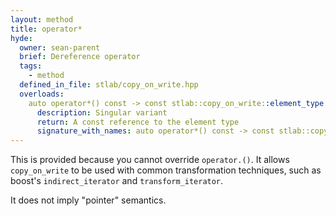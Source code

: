 ```yaml
---
layout: method
title: operator*
hyde:
  owner: sean-parent
  brief: Dereference operator
  tags:
    - method
  defined_in_file: stlab/copy_on_write.hpp
  overloads:
    auto operator*() const -> const stlab::copy_on_write::element_type &:
      description: Singular variant
      return: A const reference to the element type
      signature_with_names: auto operator*() const -> const stlab::copy_on_write::element_type &
---
```


This is provided because you cannot override `operator.()`. It allows `copy_on_write` to be used with common transformation techniques, such as boost's `indirect_iterator` and `transform_iterator`.

It does not imply "pointer" semantics.
